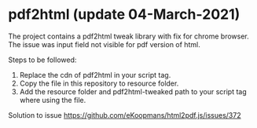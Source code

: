 # pdf2html (update 04-March-2021)

The project contains a pdf2html  tweak library with fix for chrome browser. 
The issue was input field not visible for pdf version of html.  

Steps to be followed:
1) Replace the cdn of pdf2html in your script tag.
2) Copy the file in this repository to resource folder.
3) Add the resource folder and pdf2html-tweaked path to your script tag where using the file.


Solution to issue https://github.com/eKoopmans/html2pdf.js/issues/372

